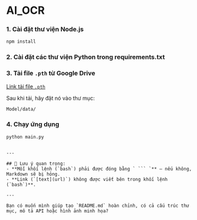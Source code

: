 # AI_OCR 

### 1. Cài đặt thư viện Node.js
```bash
npm install
````

### 2. Cài đặt các thư viện Python trong requirements.txt


### 3. Tải file `.pth` từ Google Drive

[Link tải file `.pth`](https://drive.google.com/file/d/1bqW5GywnoWtlqlft_t4MVzk_Pxh1eZxT/view?usp=sharing)

Sau khi tải, hãy đặt nó vào thư mục:

```bash
Model/data/
```

### 4. Chạy ứng dụng

```bash
python main.py
```

````

---

## 📌 Lưu ý quan trọng:
- **Mỗi khối lệnh (`bash`) phải được đóng bằng ` ``` `** — nếu không, Markdown sẽ bị hỏng.
- **Link (`[text](url)`) không được viết bên trong khối lệnh (`bash`)**.

---

Bạn có muốn mình giúp tạo `README.md` hoàn chỉnh, có cả cấu trúc thư mục, mô tả API hoặc hình ảnh minh họa?
````

